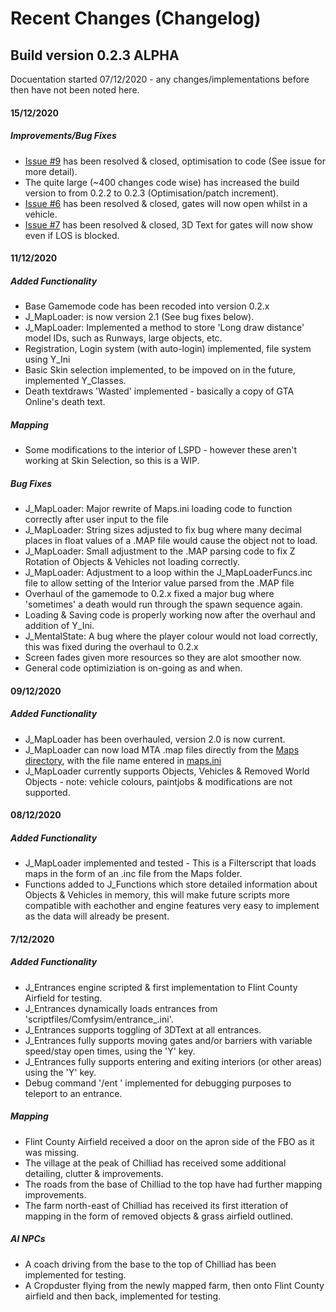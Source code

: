 # Recent Changes (Changelog)
## Build version 0.2.3 ALPHA
Docuentation started 07/12/2020 - any changes/implementations before then have not been noted here.

#### 15/12/2020
##### Improvements/Bug Fixes
- [Issue #9](https://github.com/Zumeita/Comfysim/issues/9) has been resolved & closed, optimisation to code (See issue for more detail).
- The quite large (~400 changes code wise) has increased the build version to from 0.2.2 to 0.2.3 (Optimisation/patch increment).
- [Issue #6](https://github.com/Zumeita/Comfysim/issues/6) has been resolved & closed, gates will now open whilst in a vehicle.
- [Issue #7](https://github.com/Zumeita/Comfysim/issues/7) has been resolved & closed, 3D Text for gates will now show even if LOS is blocked.

#### 11/12/2020
##### Added Functionality
- Base Gamemode code has been recoded into version 0.2.x
- J_MapLoader: is now version 2.1 (See bug fixes below).
- J_MapLoader: Implemented a method to store 'Long draw distance' model IDs, such as Runways, large objects, etc.
- Registration, Login system (with auto-login) implemented, file system using Y_Ini
- Basic Skin selection implemented, to be impoved on in the future, implemented Y_Classes.
- Death textdraws 'Wasted' implemented - basically a copy of GTA Online's death text.
##### Mapping
- Some modifications to the interior of LSPD - however these aren't working at Skin Selection, so this is a WIP.
##### Bug Fixes
- J_MapLoader: Major rewrite of Maps.ini loading code to function correctly after user input to the file
- J_MapLoader: String sizes adjusted to fix bug where many decimal places in float values of a .MAP file would cause the object not to load.
- J_MapLoader: Small adjustment to the .MAP parsing code to fix Z Rotation of Objects & Vehicles not loading correctly.
- J_MapLoader: Adjustment to a loop within the J_MapLoaderFuncs.inc file to allow setting of the Interior value parsed from the .MAP file
- Overhaul of the gamemode to 0.2.x fixed a major bug where 'sometimes' a death would run through the spawn sequence again.
- Loading & Saving code is properly working now after the overhaul and addition of Y_Ini.
- J_MentalState: A bug where the player colour would not load correctly, this was fixed during the overhaul to 0.2.x
- Screen fades given more resources so they are alot smoother now.
- General code optimiziation is on-going as and when.



#### 09/12/2020
#####  Added Functionality
- J_MapLoader has been overhauled, version 2.0 is now current.
- J_MapLoader can now load MTA .map files directly from the [Maps directory](scriptfiles/Comfysim/Maps), with the file name entered in [maps.ini](scriptfiles/Comfysim/Maps/maps.ini)
- J_MapLoader currently supports Objects, Vehicles & Removed World Objects - note: vehicle colours, paintjobs & modifications are not supported.

#### 08/12/2020
##### Added Functionality
- J_MapLoader implemented and tested - This is a Filterscript that loads maps in the form of an .inc file from the Maps folder.
- Functions added to J_Functions which store detailed information about Objects & Vehicles in memory, this will make future scripts more compatible with eachother and engine features very easy to implement as the data will already be present.


#### 7/12/2020
##### Added Functionality
- J_Entrances engine scripted & first implementation to Flint County Airfield for testing.
- J_Entrances dynamically loads entrances from 'scriptfiles/Comfysim/entrance_<id>.ini'.
- J_Entrances supports toggling of 3DText at all entrances.
- J_Entrances fully supports moving gates and/or barriers with variable speed/stay open times, using the 'Y' key.
- J_Entrances fully supports entering and exiting interiors (or other areas) using the 'Y' key.
- Debug command '/ent <entrance id>' implemented for debugging purposes to teleport to an entrance.
##### Mapping
- Flint County Airfield received a door on the apron side of the FBO as it was missing.
- The village at the peak of Chilliad has received some additional detailing, clutter & improvements.
- The roads from the base of Chilliad to the top have had further mapping improvements.
- The farm north-east of Chilliad has received its first itteration of mapping in the form of removed objects & grass airfield outlined.
##### AI NPCs
- A coach driving from the base to the top of Chilliad has been implemented for testing.
- A Cropduster flying from the newly mapped farm, then onto Flint County airfield and then back, implemented for testing.

